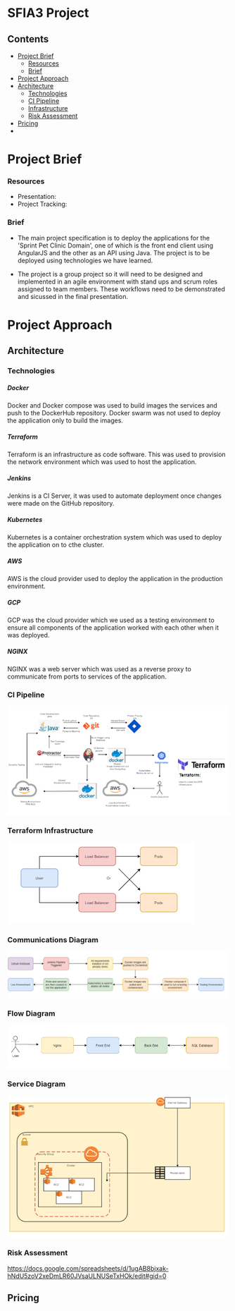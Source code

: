 # SFIA3 Project

## Contents 

- [Project Brief](#Project-Brief)
	* [Resources](#Resources)
   * [Brief](#brief)
- [Project Approach](#Project-Approach)
- [Architecture](#Architecture)
   * [Technologies](#Technologies)
   * [CI Pipeline](#CI-Pipeline)
   * [Infrastructure](#Infrastructure)
   * [Risk Assessment](#Risk-Assessment)
- [Pricing](#Pricing)
- 
# Project Brief

### Resources
- Presentation:
- Project Tracking:

### Brief
- The main project specification is to deploy the applications for the 'Sprint Pet Clinic Domain', one of which is the front end client using AngularJS and the other as an API using Java. The project is to be deployed using technologies we have learned.

- The project is a group project so it will need to be designed and implemented in an agile environment with stand ups and scrum roles assigned to team members. These workflows need to be demonstrated and sicussed in the final presentation.

# Project Approach

## Architecture

### Technologies

##### Docker
Docker and Docker compose was used to build images the services and push to the DockerHub repository. Docker swarm was not used to deploy the application only to build the images.
##### Terraform
Terraform is an infrastructure as code software. This was used to provision the network environment which was used to host the application. 
##### Jenkins
Jenkins is a CI Server, it was used to automate deployment once changes were made on the GitHub repository.
##### Kubernetes
Kubernetes is a container orchestration system which was used to deploy the application on to cthe cluster.
##### AWS
AWS is the cloud provider used to deploy the application in the production environment.
##### GCP
GCP was the cloud provider which we used as a testing environment to ensure all components of the application worked with each other when it was deployed.
##### NGINX
NGINX was a web server which was used as a reverse proxy to communicate from ports to services of the application.

### CI Pipeline
![CI pipeline](Images/CIpipeline.png)
### Terraform Infrastructure
![Terraform](Images/Communication.png)
### Communications Diagram
![Coomunications](Images/Flow.png)
### Flow Diagram
![Flow Diagram](Images/Infrastructure.png)
### Service Diagram
![Service Diagram](Images/Terraform.png)
### Risk Assessment
https://docs.google.com/spreadsheets/d/1ugAB8bjxak-hNdU5zoV2xeDmLR60JVsaULNUSeTxHOk/edit#gid=0
## Pricing
